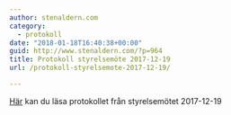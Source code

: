 ```yaml
---
author: stenaldern.com
category:
  - protokoll
date: "2018-01-18T16:40:38+00:00"
guid: http://www.stenaldern.com/?p=964
title: Protokoll styrelsemöte 2017-12-19
url: /protokoll-styrelsemote-2017-12-19/

---
```

[Här](/wp-content/uploads/2018/01/styrelesmote_20171219.pdf "Protokoll") kan du läsa protokollet från styrelsemötet 2017-12-19
